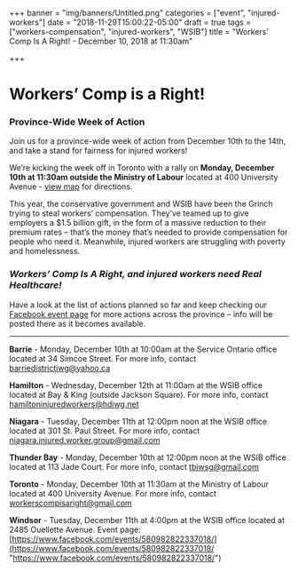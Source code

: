 +++
banner = "img/banners/Untitled.png"
categories = ["event", "injured-workers"]
date = "2018-11-29T15:00:22-05:00"
draft = true
tags = ["workers-compensation", "injured-workers", "WSIB"]
title = "Workers' Comp Is A Right! - December 10, 2018 at 11:30am"

+++
# Workers’ Comp is a Right!

### Province-Wide Week of Action

Join us for a province-wide week of action from December 10th to the 14th, and take a stand for fairness for injured workers! 

We’re kicking the week off in Toronto with a rally on **Monday, December 10th at 11:30am outside the Ministry of Labour** located at 400 University Avenue - [view map](https://www.google.ca/maps/place/Ministry+of+Labour+Employment+Standards/@43.653407,-79.390517,17z/data=!3m1!4b1!4m5!3m4!1s0x882b34cedd0438e7:0x85e9be27abef7be!8m2!3d43.6534031!4d-79.3883283 "400 University Ave, Toronto, ON M7A 1T7") for directions.

This year, the conservative government and WSIB have been the Grinch trying to steal workers’ compensation. They’ve teamed up to give employers a $1.5 billion gift, in the form of a massive reduction to their premium rates – that’s the money that’s needed to provide compensation for people who need it. Meanwhile, injured workers are struggling with poverty and homelessness. 

### _Workers’ Comp Is A Right, and injured workers need Real Healthcare!_

Have a look at the list of actions planned so far and keep checking our [Facebook event page](https://www.facebook.com/events/2159719980751545/) for more actions across the province – info will be posted there as it becomes available.

***

**Barrie** - Monday, December 10th at 10:00am at the Service Ontario office located at 34 Simcoe Street. For more info, contact [barriedistrictiwg@yahoo.ca]()

**Hamilton** - Wednesday, December 12th at 11:00am at the WSIB office located at Bay & King (outside Jackson Square). For more info, contact [hamiltoninjuredworkers@hdiwg.net]()

**Niagara** - Tuesday, December 11th at 12:00pm noon at the WSIB office located at 301 St. Paul Street. For more info, contact [niagara.injured.worker.group@gmail.com]()

**Thunder Bay** - Monday, December 10th at 12:00pm noon at the WSIB office located at 113 Jade Court. For more info, contact tbiwsg@gmail.com 

**Toronto** - Monday, December 10th at 11:30am at the Ministry of Labour located at 400 University Avenue. For more info, contact [workerscompisaright@gmail.com]()

**Windsor** - Tuesday, December 11th at 4:00pm at the WSIB office located at 2485 Ouellette Avenue. Event page: [https://www.facebook.com/events/580982822337018/](https://www.facebook.com/events/580982822337018/ "https://www.facebook.com/events/580982822337018/")
